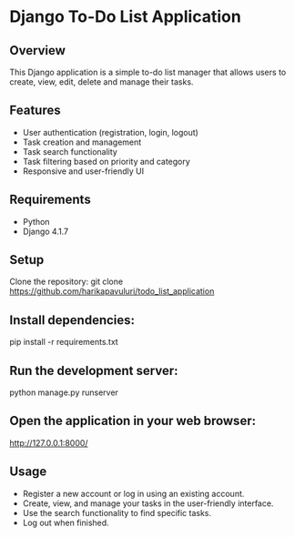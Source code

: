 # Django To-Do List Application
## Overview
This Django application is a simple to-do list manager that allows users to create, view, edit, delete and manage their tasks.
## Features
- User authentication (registration, login, logout)
- Task creation and management
- Task search functionality
- Task filtering based on priority and category
- Responsive and user-friendly UI
## Requirements
- Python
- Django 4.1.7
## Setup
Clone the repository:
git clone https://github.com/harikapavuluri/todo_list_application
## Install dependencies:
pip install -r requirements.txt
## Run the development server:
python manage.py runserver

## Open the application in your web browser:
http://127.0.0.1:8000/

## Usage
- Register a new account or log in using an existing account.
- Create, view, and manage your tasks in the user-friendly interface.
- Use the search functionality to find specific tasks.
- Log out when finished.

